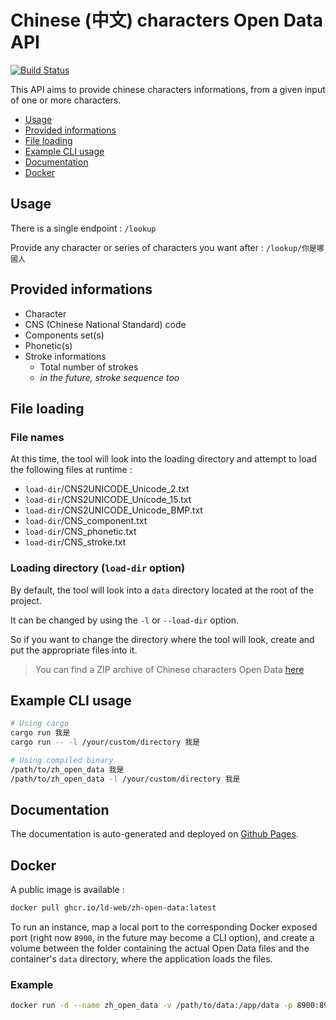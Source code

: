 # Chinese (中文) characters Open Data API

[![Build Status](https://app.travis-ci.com/ld-web/zh-open-data.svg?branch=master)](https://app.travis-ci.com/ld-web/zh-open-data)

This API aims to provide chinese characters informations, from a given input of one or more characters.

- [Usage](#usage)
- [Provided informations](#provided-informations)
- [File loading](#file-loading)
- [Example CLI usage](#example-cli-usage)
- [Documentation](#documentation)
- [Docker](#docker)

## Usage

There is a single endpoint : `/lookup`

Provide any character or series of characters you want after : `/lookup/你是哪國人`

## Provided informations

- Character
- CNS (Chinese National Standard) code
- Components set(s)
- Phonetic(s)
- Stroke informations
  - Total number of strokes
  - _in the future, stroke sequence too_

## File loading

### File names

At this time, the tool will look into the loading directory and attempt to load the following files at runtime :

- `load-dir`/CNS2UNICODE_Unicode_2.txt
- `load-dir`/CNS2UNICODE_Unicode_15.txt
- `load-dir`/CNS2UNICODE_Unicode_BMP.txt
- `load-dir`/CNS_component.txt
- `load-dir`/CNS_phonetic.txt
- `load-dir`/CNS_stroke.txt

### Loading directory (`load-dir` option)

By default, the tool will look into a `data` directory located at the root of the project.

It can be changed by using the `-l` or `--load-dir` option.

So if you want to change the directory where the tool will look, create and put the appropriate files into it.

> You can find a ZIP archive of Chinese characters Open Data [here](https://data.gov.tw/dataset/5961)

## Example CLI usage

```bash
# Using cargo
cargo run 我是
cargo run -- -l /your/custom/directory 我是

# Using compiled binary
/path/to/zh_open_data 我是
/path/to/zh_open_data -l /your/custom/directory 我是

```

## Documentation

The documentation is auto-generated and deployed on [Github Pages](https://ld-web.github.io/zh-open-data/).

## Docker

A public image is available :

```sh
docker pull ghcr.io/ld-web/zh-open-data:latest
```

To run an instance, map a local port to the corresponding Docker exposed port (right now `8900`, in the future may become a CLI option), and create a volume between the folder containing the actual Open Data files and the container's `data` directory, where the application loads the files.

### Example

```sh
docker run -d --name zh_open_data -v /path/to/data:/app/data -p 8900:8900 ghcr.io/ld-web/zh-open-data
```
